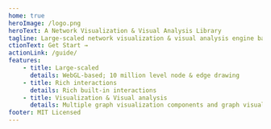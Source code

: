 ```yaml
---
home: true
heroImage: /logo.png
heroText: A Network Visualization & Visual Analysis Library
tagline: Large-scaled network visualization & visual analysis engine based on WebGL
ctionText: Get Start →
actionLink: /guide/
features:
    - title: Large-scaled
      details: WebGL-based; 10 million level node & edge drawing
    - title: Rich interactions
      details: Rich built-in interactions
    - title: Visualization & Visual analysis
      details: Multiple graph visualization components and graph visual analysis techniques
footer: MIT Licensed
---
```

